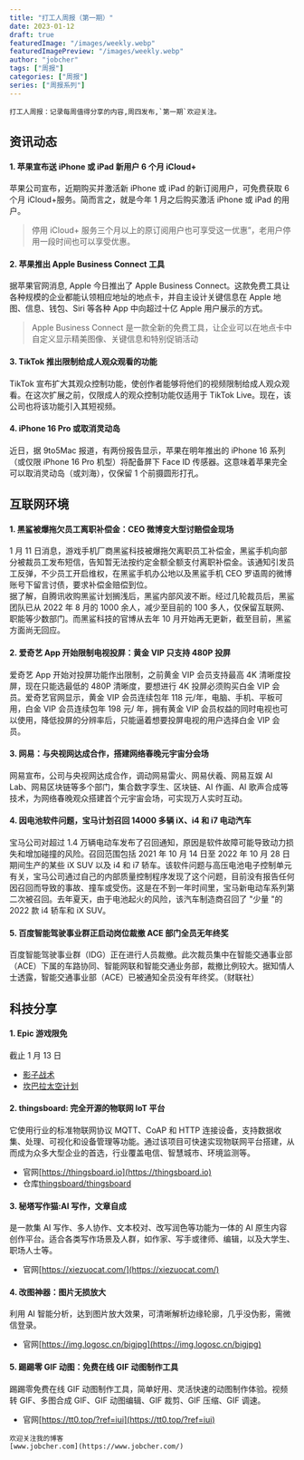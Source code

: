 ```yaml
---
title: "打工人周报（第一期）"
date: 2023-01-12
draft: true
featuredImage: "/images/weekly.webp"
featuredImagePreview: "/images/weekly.webp"
author: "jobcher"
tags: ["周报"]
categories: ["周报"]
series: ["周报系列"]
---
```


```
打工人周报：记录每周值得分享的内容,周四发布,`第一期`欢迎关注。
```

## 资讯动态

#### 1. 苹果宣布送 iPhone 或 iPad 新用户 6 个月 iCloud+

苹果公司宣布，近期购买并激活新 iPhone 或 iPad 的新订阅用户，可免费获取 6 个月 iCloud+服务。简而言之，就是今年 1 月之后购买激活 iPhone 或 iPad 的用户。

> 停用 iCloud+ 服务三个月以上的原订阅用户也可享受这一优惠”，老用户停用一段时间也可以享受优惠。

#### 2. 苹果推出 Apple Business Connect 工具

据苹果官网消息, Apple 今日推出了 Apple Business Connect。这款免费工具让各种规模的企业都能认领相应地址的地点卡，并自主设计关键信息在 Apple 地图、信息、钱包、Siri 等各种 App 中向超过十亿 Apple 用户展示的方式。

> Apple Business Connect 是一款全新的免费工具，让企业可以在地点卡中自定义显示精美图像、关键信息和特别促销活动

#### 3. TikTok 推出限制给成人观众观看的功能

TikTok 宣布扩大其观众控制功能，使创作者能够将他们的视频限制给成人观众观看。在这次扩展之前，仅限成人的观众控制功能仅适用于 TikTok Live。现在，该公司也将该功能引入其短视频。

#### 4. iPhone 16 Pro 或取消灵动岛

近日，据 9to5Mac 报道，有两份报告显示，苹果在明年推出的 iPhone 16 系列（或仅限 iPhone 16 Pro 机型）将配备屏下 Face ID 传感器。这意味着苹果完全可以取消灵动岛（或刘海），仅保留 1 个前摄圆形打孔。

## 互联网环境

#### 1. 黑鲨被爆拖欠员工离职补偿金：CEO 微博变大型讨赔偿金现场

1 月 11 日消息，游戏手机厂商黑鲨科技被爆拖欠离职员工补偿金，黑鲨手机向部分被裁员工发布短信，告知暂无法按约定金额全额支付离职补偿金。该通知引发员工反弹，不少员工开启维权，在黑鲨手机办公地以及黑鲨手机 CEO 罗语周的微博账号下留言讨债，要求补偿金赔偿到位。  
据了解，自腾讯收购黑鲨计划搁浅后，黑鲨内部风波不断。经过几轮裁员后，黑鲨团队已从 2022 年 8 月的 1000 余人，减少至目前的 100 多人，仅保留互联网、职能等少数部门。而黑鲨科技的官博从去年 10 月开始再无更新，截至目前，黑鲨方面尚无回应。

#### 2. 爱奇艺 App 开始限制电视投屏：黄金 VIP 只支持 480P 投屏

爱奇艺 App 开始对投屏功能作出限制，之前黄金 VIP 会员支持最高 4K 清晰度投屏，现在只能选最低的 480P 清晰度，要想进行 4K 投屏必须购买白金 VIP 会员。爱奇艺官网显示，黄金 VIP 会员连续包年 118 元/年，电脑、手机、平板可用，白金 VIP 会员连续包年 198 元/ 年，拥有黄金 VIP 会员权益的同时电视也可以使用，降低投屏的分辨率后，只能逼着想要投屏电视的用户选择白金 VIP 会员。

#### 3. 网易：与央视网达成合作，搭建网络春晚元宇宙分会场

网易宣布，公司与央视网达成合作，调动网易雷火、网易伏羲、网易互娱 AI Lab、网易区块链等多个部门，集合数字孪生、区块链、AI 作画、AI 歌声合成等技术，为网络春晚观众搭建首个元宇宙会场，可实现万人实时互动。

#### 4. 因电池软件问题，宝马计划召回 14000 多辆 iX、i4 和 i7 电动汽车

宝马公司对超过 1.4 万辆电动车发布了召回通知，原因是软件故障可能导致动力损失和增加碰撞的风险。召回范围包括 2021 年 10 月 14 日至 2022 年 10 月 28 日期间生产的某些 iX SUV 以及 i4 和 i7 轿车。该软件问题与高压电池电子控制单元有关，宝马公司通过自己的内部质量控制程序发现了这个问题，目前没有报告任何因召回而导致的事故、撞车或受伤。这是在不到一年时间里，宝马新电动车系列第二次被召回。去年夏天，由于电池起火的风险，该汽车制造商召回了 "少量 "的 2022 款 i4 轿车和 iX SUV。

#### 5. 百度智能驾驶事业群正启动岗位裁撤 ACE 部门全员无年终奖

百度智能驾驶事业群（IDG）正在进行人员裁撤。此次裁员集中在智能交通事业部（ACE）下属的车路协同、智能网联和智能交通业务部，裁撤比例较大。据知情人士透露，智能交通事业部（ACE）已被通知全员没有年终奖。（财联社）

## 科技分享

#### 1. Epic 游戏限免

截止 1 月 13 日

- [影子战术](https://store.epicgames.com/zh-CN/p/shadow-tactics-aikos-choice-5678c1)
- [坎巴拉太空计划](https://store.epicgames.com/zh-CN/p/kerbal-space-program)

#### 2. thingsboard: 完全开源的物联网 IoT 平台

它使用行业的标准物联网协议 MQTT、CoAP 和 HTTP 连接设备，支持数据收集、处理、可视化和设备管理等功能。通过该项目可快速实现物联网平台搭建，从而成为众多大型企业的首选，行业覆盖电信、智慧城市、环境监测等。

- 官网[https://thingsboard.io](https://thingsboard.io)
- 仓库[thingsboard/thingsboard](https://github.com/thingsboard/thingsboard)

#### 3. 秘塔写作猫:AI 写作，文章自成

是一款集 AI 写作、多人协作、文本校对、改写润色等功能为一体的 AI 原生内容创作平台。适合各类写作场景及人群，如作家、写手或律师、编辑，以及大学生、职场人士等。

- 官网[https://xiezuocat.com/](https://xiezuocat.com/)

#### 4. 改图神器：图片无损放大

利用 AI 智能分析，达到图片放大效果，可清晰解析边缘轮廓，几乎没伪影，需微信登录。

- 官网[https://img.logosc.cn/bigjpg](https://img.logosc.cn/bigjpg)

#### 5. 踢踢零 GIF 动图：免费在线 GIF 动图制作工具

踢踢零免费在线 GIF 动图制作工具，简单好用、灵活快速的动图制作体验。视频转 GIF、多图合成 GIF、GIF 动图编辑、GIF 裁剪、GIF 压缩、GIF 调速。

- 官网[https://tt0.top/?ref=iui](https://tt0.top/?ref=iui)

```
欢迎关注我的博客  
[www.jobcher.com](https://www.jobcher.com/)
```
